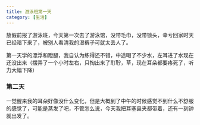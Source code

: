 ```yaml
---
title: 游泳班第一天
category: [生活]
---
```


放假前报了游泳班，今天第一次去了游泳馆，没带毛巾，没带锁头，幸亏回家时天已经暗下来了，被别人看清我的湿裤子可就太丢人了。

第一天学的漂浮和蹬腿，我自认为练得还不错，中途喝了不少水，左耳进了水现在还没出来（摆弄了一个小时左右，只掏出来了耵聍，草，现在耳朵都要疼死了，听力大幅下降）

###  第二天

一觉醒来我的耳朵好像没什么变化，但是大概到了中午的时候感觉不到什么不舒服的感觉了，可能是蒸发了吧，不管怎么说，今天我把耳塞鼻夹都带着，还有一刻钟就出发了。